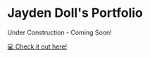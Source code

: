 # Jayden Doll's Portfolio

Under Construction - Coming Soon!

<a href="jayjdoll.dev" target="_blank">💻 Check it out here!</a>


